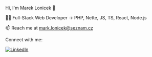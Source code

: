 Hi, I'm Marek Lonicek 👋



👨‍💻 Full-Stack Web Developer
 -> PHP, Nette, JS, TS, React, Node.js

📫 Reach me at mark.lonicek@seznam.cz

Connect with me:


[![LinkedIn](https://img.shields.io/badge/LinkedIn-0077B5?logo=linkedin&logoColor=white)](https://www.linkedin.com/in/marek-loníček-177474341)


<!--
![](https://komarev.com/ghpvc/?username=your-github-username)
-->
